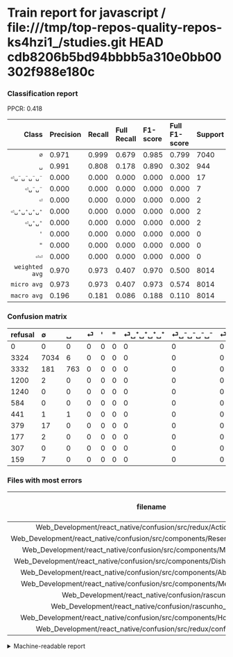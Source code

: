 # Train report for javascript / file:///tmp/top-repos-quality-repos-ks4hzi1_/studies.git HEAD cdb8206b5bd94bbbb5a310e0bb00302f988e180c

### Classification report

PPCR: 0.418

| Class | Precision | Recall | Full Recall | F1-score | Full F1-score | Support | Full Support | PPCR |
|------:|:----------|:-------|:------------|:---------|:---------|:--------|:-------------|:-----|
| `∅` | 0.971| 0.999| 0.679| 0.985| 0.799| 7040| 10364| 0.679 |
| `␣` | 0.991| 0.808| 0.178| 0.890| 0.302| 944| 4276| 0.221 |
| `⏎␣⁻␣⁻␣⁻␣⁻` | 0.000| 0.000| 0.000| 0.000| 0.000| 17| 396| 0.043 |
| `⏎␣⁻␣⁻` | 0.000| 0.000| 0.000| 0.000| 0.000| 7| 166| 0.042 |
| `⏎` | 0.000| 0.000| 0.000| 0.000| 0.000| 2| 1202| 0.002 |
| `⏎␣⁺␣⁺␣⁺␣⁺` | 0.000| 0.000| 0.000| 0.000| 0.000| 2| 443| 0.005 |
| `⏎␣⁺␣⁺` | 0.000| 0.000| 0.000| 0.000| 0.000| 2| 179| 0.011 |
| `'` | 0.000| 0.000| 0.000| 0.000| 0.000| 0| 1240| 0.000 |
| `"` | 0.000| 0.000| 0.000| 0.000| 0.000| 0| 584| 0.000 |
| `⏎⏎` | 0.000| 0.000| 0.000| 0.000| 0.000| 0| 307| 0.000 |
| `weighted avg` | 0.970| 0.973| 0.407| 0.970| 0.500| 8014| 19157| 0.418 |
| `micro avg` | 0.973| 0.973| 0.407| 0.973| 0.574| 8014| 19157| 0.418 |
| `macro avg` | 0.196| 0.181| 0.086| 0.188| 0.110| 8014| 19157| 0.418 |

### Confusion matrix

|refusal|  ∅| ␣| ⏎| '| "| ⏎␣⁺␣⁺␣⁺␣⁺| ⏎␣⁻␣⁻␣⁻␣⁻| ⏎␣⁺␣⁺| ⏎⏎| ⏎␣⁻␣⁻| 
|:---|:---|:---|:---|:---|:---|:---|:---|:---|:---|:---|
|0 |0 |0 |0 |0 |0 |0 |0 |0 |0 |0 |
|3324 |7034 |6 |0 |0 |0 |0 |0 |0 |0 |0 |
|3332 |181 |763 |0 |0 |0 |0 |0 |0 |0 |0 |
|1200 |2 |0 |0 |0 |0 |0 |0 |0 |0 |0 |
|1240 |0 |0 |0 |0 |0 |0 |0 |0 |0 |0 |
|584 |0 |0 |0 |0 |0 |0 |0 |0 |0 |0 |
|441 |1 |1 |0 |0 |0 |0 |0 |0 |0 |0 |
|379 |17 |0 |0 |0 |0 |0 |0 |0 |0 |0 |
|177 |2 |0 |0 |0 |0 |0 |0 |0 |0 |0 |
|307 |0 |0 |0 |0 |0 |0 |0 |0 |0 |0 |
|159 |7 |0 |0 |0 |0 |0 |0 |0 |0 |0 |

### Files with most errors

| filename | number of errors|
|:----:|:-----|
| Web_Development/react_native/confusion/src/redux/ActionCreators.js | 34 |
| Web_Development/react_native/confusion/src/components/ReservationComponent.js | 27 |
| Web_Development/react_native/confusion/src/components/MainComponent.js | 19 |
| Web_Development/react_native/confusion/src/components/DishdetailComponent.js | 19 |
| Web_Development/react_native/confusion/src/components/AboutComponent.js | 16 |
| Web_Development/react_native/confusion/src/components/MenuComponent.js | 12 |
| Web_Development/react_native/confusion/rascunho.js | 11 |
| Web_Development/react_native/confusion/rascunho_about.js | 10 |
| Web_Development/react_native/confusion/src/components/HomeComponent.js | 10 |
| Web_Development/react_native/confusion/src/redux/configureStore.js | 7 |

<details>
    <summary>Machine-readable report</summary>
```json
{
  "cl_report": {"\"": {"f1-score": 0.0, "precision": 0.0, "recall": 0.0, "support": 0}, "\u0027": {"f1-score": 0.0, "precision": 0.0, "recall": 0.0, "support": 0}, "macro avg": {"f1-score": 0.18751932378909975, "precision": 0.19619195823502836, "recall": 0.18074104391371343, "support": 8014}, "micro avg": {"f1-score": 0.9729223858248066, "precision": 0.9729223858248066, "recall": 0.9729223858248066, "support": 8014}, "weighted avg": {"f1-score": 0.9700523876540144, "precision": 0.9697194960773867, "recall": 0.9729223858248066, "support": 8014}, "\u2205": {"f1-score": 0.9848781853822458, "precision": 0.9710104914411927, "recall": 0.9991477272727273, "support": 7040}, "\u23ce": {"f1-score": 0.0, "precision": 0.0, "recall": 0.0, "support": 2}, "\u23ce\u23ce": {"f1-score": 0.0, "precision": 0.0, "recall": 0.0, "support": 0}, "\u23ce\u2423\u207a\u2423\u207a": {"f1-score": 0.0, "precision": 0.0, "recall": 0.0, "support": 2}, "\u23ce\u2423\u207a\u2423\u207a\u2423\u207a\u2423\u207a": {"f1-score": 0.0, "precision": 0.0, "recall": 0.0, "support": 2}, "\u23ce\u2423\u207b\u2423\u207b": {"f1-score": 0.0, "precision": 0.0, "recall": 0.0, "support": 7}, "\u23ce\u2423\u207b\u2423\u207b\u2423\u207b\u2423\u207b": {"f1-score": 0.0, "precision": 0.0, "recall": 0.0, "support": 17}, "\u2423": {"f1-score": 0.8903150525087515, "precision": 0.990909090909091, "recall": 0.8082627118644068, "support": 944}},
  "cl_report_full": {"\"": {"f1-score": 0.0, "precision": 0.0, "recall": 0.0, "support": 584}, "\u0027": {"f1-score": 0.0, "precision": 0.0, "recall": 0.0, "support": 1240}, "macro avg": {"f1-score": 0.11013727770841741, "precision": 0.19619195823502836, "recall": 0.08571332766982492, "support": 19157}, "micro avg": {"f1-score": 0.5739207243016452, "precision": 0.9729223858248066, "recall": 0.40700527222425226, "support": 19157}, "weighted avg": {"f1-score": 0.4997394247159067, "precision": 0.7464989302095211, "recall": 0.40700527222425226, "support": 19157}, "\u2205": {"f1-score": 0.7989550204452521, "precision": 0.9710104914411927, "recall": 0.6786954843689695, "support": 10364}, "\u23ce": {"f1-score": 0.0, "precision": 0.0, "recall": 0.0, "support": 1202}, "\u23ce\u23ce": {"f1-score": 0.0, "precision": 0.0, "recall": 0.0, "support": 307}, "\u23ce\u2423\u207a\u2423\u207a": {"f1-score": 0.0, "precision": 0.0, "recall": 0.0, "support": 179}, "\u23ce\u2423\u207a\u2423\u207a\u2423\u207a\u2423\u207a": {"f1-score": 0.0, "precision": 0.0, "recall": 0.0, "support": 443}, "\u23ce\u2423\u207b\u2423\u207b": {"f1-score": 0.0, "precision": 0.0, "recall": 0.0, "support": 166}, "\u23ce\u2423\u207b\u2423\u207b\u2423\u207b\u2423\u207b": {"f1-score": 0.0, "precision": 0.0, "recall": 0.0, "support": 396}, "\u2423": {"f1-score": 0.30241775663892195, "precision": 0.990909090909091, "recall": 0.1784377923292797, "support": 4276}},
  "ppcr": 0.4183327243305319
}
```
</details>
